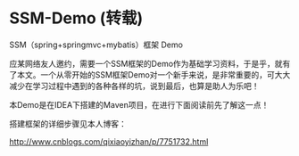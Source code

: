 # SSM-Demo (转载)
SSM（spring+springmvc+mybatis）框架 Demo

应某网络友人邀约，需要一个SSM框架的Demo作为基础学习资料，于是乎，就有了本文。一个从零开始的SSM框架Demo对一个新手来说，是非常重要的，可大大减少在学习过程中遇到的各种各样的坑，说到最后，也算是助人为乐吧！

本Demo是在IDEA下搭建的Maven项目，在进行下面阅读前先了解这一点！

搭建框架的详细步骤见本人博客：

http://www.cnblogs.com/qixiaoyizhan/p/7751732.html